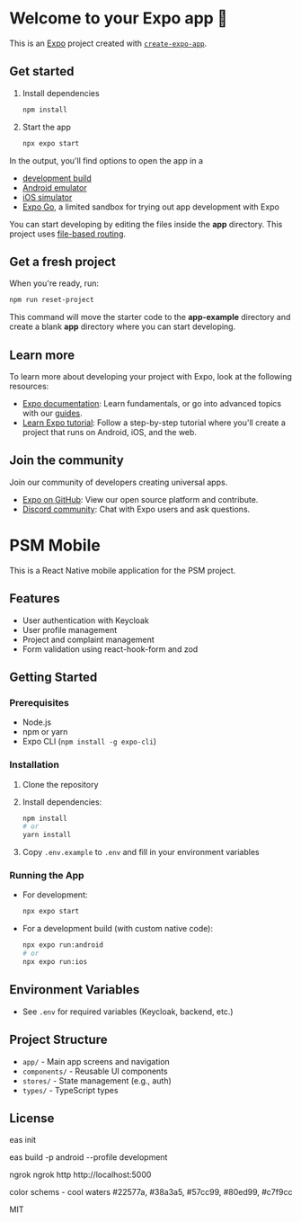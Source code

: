# Welcome to your Expo app 👋

This is an [Expo](https://expo.dev) project created with [`create-expo-app`](https://www.npmjs.com/package/create-expo-app).

## Get started

1. Install dependencies

   ```bash
   npm install
   ```

2. Start the app

   ```bash
   npx expo start
   ```

In the output, you'll find options to open the app in a

- [development build](https://docs.expo.dev/develop/development-builds/introduction/)
- [Android emulator](https://docs.expo.dev/workflow/android-studio-emulator/)
- [iOS simulator](https://docs.expo.dev/workflow/ios-simulator/)
- [Expo Go](https://expo.dev/go), a limited sandbox for trying out app development with Expo

You can start developing by editing the files inside the **app** directory. This project uses [file-based routing](https://docs.expo.dev/router/introduction).

## Get a fresh project

When you're ready, run:

```bash
npm run reset-project
```

This command will move the starter code to the **app-example** directory and create a blank **app** directory where you can start developing.

## Learn more

To learn more about developing your project with Expo, look at the following resources:

- [Expo documentation](https://docs.expo.dev/): Learn fundamentals, or go into advanced topics with our [guides](https://docs.expo.dev/guides).
- [Learn Expo tutorial](https://docs.expo.dev/tutorial/introduction/): Follow a step-by-step tutorial where you'll create a project that runs on Android, iOS, and the web.

## Join the community

Join our community of developers creating universal apps.

- [Expo on GitHub](https://github.com/expo/expo): View our open source platform and contribute.
- [Discord community](https://chat.expo.dev): Chat with Expo users and ask questions.

# PSM Mobile

This is a React Native mobile application for the PSM project.

## Features

- User authentication with Keycloak
- User profile management
- Project and complaint management
- Form validation using react-hook-form and zod

## Getting Started

### Prerequisites

- Node.js
- npm or yarn
- Expo CLI (`npm install -g expo-cli`)

### Installation

1. Clone the repository
2. Install dependencies:

   ```sh
   npm install
   # or
   yarn install
   ```

3. Copy `.env.example` to `.env` and fill in your environment variables

### Running the App

- For development:

  ```sh
  npx expo start
  ```

- For a development build (with custom native code):

  ```sh
  npx expo run:android
  # or
  npx expo run:ios
  ```

## Environment Variables

- See `.env` for required variables (Keycloak, backend, etc.)

## Project Structure

- `app/` - Main app screens and navigation
- `components/` - Reusable UI components
- `stores/` - State management (e.g., auth)
- `types/` - TypeScript types

## License

eas init

eas build -p android --profile development

ngrok
ngrok http http://localhost:5000

color schems - cool waters
#22577a, #38a3a5, #57cc99, #80ed99, #c7f9cc

MIT
